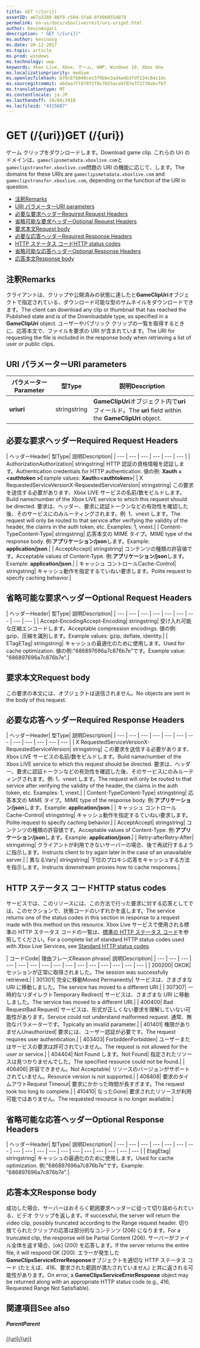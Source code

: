 ```yaml
---
title: GET (/{uri})
assetID: a67a3288-88f9-c504-5fa8-8fd06055d079
permalink: en-us/docs/xboxlive/rest/uri-uriget.html
author: KevinAsgari
description: " GET (/{uri})"
ms.author: kevinasg
ms.date: 20-12-2017
ms.topic: article
ms.prod: windows
ms.technology: uwp
keywords: Xbox Live, Xbox, ゲーム, UWP, Windows 10, Xbox One
ms.localizationpriority: medium
ms.openlocfilehash: b70c87b848cec5f9bbe3ad4a4b3fdf224c84c1dc
ms.sourcegitcommit: e6daa7ff878f2f0c7015aca9787e7f2730abcfbf
ms.translationtype: MT
ms.contentlocale: ja-JP
ms.lasthandoff: 10/04/2018
ms.locfileid: "4315687"
---
```

# <a name="get-uri"></a><span data-ttu-id="b8a76-104">GET (/{uri})</span><span class="sxs-lookup"><span data-stu-id="b8a76-104">GET (/{uri})</span></span>
<span data-ttu-id="b8a76-105">ゲーム クリップをダウンロードします。</span><span class="sxs-lookup"><span data-stu-id="b8a76-105">Download game clip.</span></span> <span data-ttu-id="b8a76-106">これらの Uri のドメインは、`gameclipsmetadata.xboxlive.com`と`gameclipstransfer.xboxlive.com`問題の URI の機能に応じて、します。</span><span class="sxs-lookup"><span data-stu-id="b8a76-106">The domains for these URIs are `gameclipsmetadata.xboxlive.com` and `gameclipstransfer.xboxlive.com`, depending on the function of the URI in question.</span></span>
 
  * [<span data-ttu-id="b8a76-107">注釈</span><span class="sxs-lookup"><span data-stu-id="b8a76-107">Remarks</span></span>](#ID4EX)
  * [<span data-ttu-id="b8a76-108">URI パラメーター</span><span class="sxs-lookup"><span data-stu-id="b8a76-108">URI parameters</span></span>](#ID4EDB)
  * [<span data-ttu-id="b8a76-109">必要な要求ヘッダー</span><span class="sxs-lookup"><span data-stu-id="b8a76-109">Required Request Headers</span></span>](#ID4EEC)
  * [<span data-ttu-id="b8a76-110">省略可能な要求ヘッダー</span><span class="sxs-lookup"><span data-stu-id="b8a76-110">Optional Request Headers</span></span>](#ID4EQE)
  * [<span data-ttu-id="b8a76-111">要求本文</span><span class="sxs-lookup"><span data-stu-id="b8a76-111">Request body</span></span>](#ID4EZF)
  * [<span data-ttu-id="b8a76-112">必要な応答ヘッダー</span><span class="sxs-lookup"><span data-stu-id="b8a76-112">Required Response Headers</span></span>](#ID4EEG)
  * [<span data-ttu-id="b8a76-113">HTTP ステータス コード</span><span class="sxs-lookup"><span data-stu-id="b8a76-113">HTTP status codes</span></span>](#ID4EYAAC)
  * [<span data-ttu-id="b8a76-114">省略可能な応答ヘッダー</span><span class="sxs-lookup"><span data-stu-id="b8a76-114">Optional Response Headers</span></span>](#ID4EOFAC)
  * [<span data-ttu-id="b8a76-115">応答本文</span><span class="sxs-lookup"><span data-stu-id="b8a76-115">Response body</span></span>](#ID4EOGAC)
 
<a id="ID4EX"></a>

 
## <a name="remarks"></a><span data-ttu-id="b8a76-116">注釈</span><span class="sxs-lookup"><span data-stu-id="b8a76-116">Remarks</span></span>
 
<span data-ttu-id="b8a76-117">クライアントは、クリップや公開済みの状態に達したと**GameClipUri**オブジェクトで指定されている、ダウンロード可能な型のサムネイルをダウンロードできます。</span><span class="sxs-lookup"><span data-stu-id="b8a76-117">The client can download any clip or thumbnail that has reached the Published state and is of the Downloadable type, as specified in a **GameClipUri** object.</span></span> <span data-ttu-id="b8a76-118">ユーザーやパブリック クリップの一覧を取得するときに、応答本文で、ファイルを要求の URI が含まれています。</span><span class="sxs-lookup"><span data-stu-id="b8a76-118">The URI for requesting the file is included in the response body when retrieving a list of user or public clips.</span></span>
  
<a id="ID4EDB"></a>

 
## <a name="uri-parameters"></a><span data-ttu-id="b8a76-119">URI パラメーター</span><span class="sxs-lookup"><span data-stu-id="b8a76-119">URI parameters</span></span>
 
| <span data-ttu-id="b8a76-120">パラメーター</span><span class="sxs-lookup"><span data-stu-id="b8a76-120">Parameter</span></span>| <span data-ttu-id="b8a76-121">型</span><span class="sxs-lookup"><span data-stu-id="b8a76-121">Type</span></span>| <span data-ttu-id="b8a76-122">説明</span><span class="sxs-lookup"><span data-stu-id="b8a76-122">Description</span></span>| 
| --- | --- | --- | 
| <b><span data-ttu-id="b8a76-123">uri</span><span class="sxs-lookup"><span data-stu-id="b8a76-123">uri</span></span></b>| <span data-ttu-id="b8a76-124">string</span><span class="sxs-lookup"><span data-stu-id="b8a76-124">string</span></span>| <span data-ttu-id="b8a76-125"><b>GameClipUri</b>オブジェクト内で<b>uri</b>フィールド。</span><span class="sxs-lookup"><span data-stu-id="b8a76-125">The <b>uri</b> field within the <b>GameClipUri</b> object.</span></span>| 
  
<a id="ID4EEC"></a>

 
## <a name="required-request-headers"></a><span data-ttu-id="b8a76-126">必要な要求ヘッダー</span><span class="sxs-lookup"><span data-stu-id="b8a76-126">Required Request Headers</span></span>
 
| <span data-ttu-id="b8a76-127">ヘッダー</span><span class="sxs-lookup"><span data-stu-id="b8a76-127">Header</span></span>| <span data-ttu-id="b8a76-128">型</span><span class="sxs-lookup"><span data-stu-id="b8a76-128">Type</span></span>| <span data-ttu-id="b8a76-129">説明</span><span class="sxs-lookup"><span data-stu-id="b8a76-129">Description</span></span>| 
| --- | --- | --- | --- | --- | --- | 
| <span data-ttu-id="b8a76-130">Authorization</span><span class="sxs-lookup"><span data-stu-id="b8a76-130">Authorization</span></span>| <span data-ttu-id="b8a76-131">string</span><span class="sxs-lookup"><span data-stu-id="b8a76-131">string</span></span>| <span data-ttu-id="b8a76-132">HTTP 認証の資格情報を認証します。</span><span class="sxs-lookup"><span data-stu-id="b8a76-132">Authentication credentials for HTTP authentication.</span></span> <span data-ttu-id="b8a76-133">値の例: <b>Xauth =&lt;authtoken ></b></span><span class="sxs-lookup"><span data-stu-id="b8a76-133">Example values: <b>Xauth=&lt;authtoken></b></span></span>| 
| <span data-ttu-id="b8a76-134">X RequestedServiceVersion</span><span class="sxs-lookup"><span data-stu-id="b8a76-134">X-RequestedServiceVersion</span></span>| <span data-ttu-id="b8a76-135">string</span><span class="sxs-lookup"><span data-stu-id="b8a76-135">string</span></span>| <span data-ttu-id="b8a76-136">この要求を送信する必要があります、Xbox LIVE サービスの名前/数をビルドします。</span><span class="sxs-lookup"><span data-stu-id="b8a76-136">Build name/number of the Xbox LIVE service to which this request should be directed.</span></span> <span data-ttu-id="b8a76-137">要求は、ヘッダー、要求に認証トークンなどの有効性を確認した後、そのサービスにのみルーティングされます。例: 1、vnext します。</span><span class="sxs-lookup"><span data-stu-id="b8a76-137">The request will only be routed to that service after verifying the validity of the header, the claims in the auth token, etc. Examples: 1, vnext.</span></span>| 
| <span data-ttu-id="b8a76-138">Content-Type</span><span class="sxs-lookup"><span data-stu-id="b8a76-138">Content-Type</span></span>| <span data-ttu-id="b8a76-139">string</span><span class="sxs-lookup"><span data-stu-id="b8a76-139">string</span></span>| <span data-ttu-id="b8a76-140">応答本文の MIME タイプ。</span><span class="sxs-lookup"><span data-stu-id="b8a76-140">MIME type of the response body.</span></span> <span data-ttu-id="b8a76-141">例:<b>アプリケーション/json</b>します。</span><span class="sxs-lookup"><span data-stu-id="b8a76-141">Example: <b>application/json</b>.</span></span>| 
| <span data-ttu-id="b8a76-142">Accept</span><span class="sxs-lookup"><span data-stu-id="b8a76-142">Accept</span></span>| <span data-ttu-id="b8a76-143">string</span><span class="sxs-lookup"><span data-stu-id="b8a76-143">string</span></span>| <span data-ttu-id="b8a76-144">コンテンツの種類の許容値です。</span><span class="sxs-lookup"><span data-stu-id="b8a76-144">Acceptable values of Content-Type.</span></span> <span data-ttu-id="b8a76-145">例:<b>アプリケーション/json</b>します。</span><span class="sxs-lookup"><span data-stu-id="b8a76-145">Example: <b>application/json</b>.</span></span>| 
| <span data-ttu-id="b8a76-146">キャッシュ コントロール</span><span class="sxs-lookup"><span data-stu-id="b8a76-146">Cache-Control</span></span>| <span data-ttu-id="b8a76-147">string</span><span class="sxs-lookup"><span data-stu-id="b8a76-147">string</span></span>| <span data-ttu-id="b8a76-148">キャッシュ動作を指定するていねい要求します。</span><span class="sxs-lookup"><span data-stu-id="b8a76-148">Polite request to specify caching behavior.</span></span>| 
  
<a id="ID4EQE"></a>

 
## <a name="optional-request-headers"></a><span data-ttu-id="b8a76-149">省略可能な要求ヘッダー</span><span class="sxs-lookup"><span data-stu-id="b8a76-149">Optional Request Headers</span></span>
 
| <span data-ttu-id="b8a76-150">ヘッダー</span><span class="sxs-lookup"><span data-stu-id="b8a76-150">Header</span></span>| <span data-ttu-id="b8a76-151">型</span><span class="sxs-lookup"><span data-stu-id="b8a76-151">Type</span></span>| <span data-ttu-id="b8a76-152">説明</span><span class="sxs-lookup"><span data-stu-id="b8a76-152">Description</span></span>| 
| --- | --- | --- | --- | --- | --- | --- | --- | --- | 
| <span data-ttu-id="b8a76-153">Accept-Encoding</span><span class="sxs-lookup"><span data-stu-id="b8a76-153">Accept-Encoding</span></span>| <span data-ttu-id="b8a76-154">string</span><span class="sxs-lookup"><span data-stu-id="b8a76-154">string</span></span>| <span data-ttu-id="b8a76-155">受け入れ可能な圧縮エンコードします。</span><span class="sxs-lookup"><span data-stu-id="b8a76-155">Acceptable compression encodings.</span></span> <span data-ttu-id="b8a76-156">値の例: gzip、圧縮を識別します。</span><span class="sxs-lookup"><span data-stu-id="b8a76-156">Example values: gzip, deflate, identity.</span></span>| 
| <span data-ttu-id="b8a76-157">ETag</span><span class="sxs-lookup"><span data-stu-id="b8a76-157">ETag</span></span>| <span data-ttu-id="b8a76-158">string</span><span class="sxs-lookup"><span data-stu-id="b8a76-158">string</span></span>| <span data-ttu-id="b8a76-159">キャッシュの最適化のために使用します。</span><span class="sxs-lookup"><span data-stu-id="b8a76-159">Used for cache optimization.</span></span> <span data-ttu-id="b8a76-160">値の例:"686897696a7c876b7e"です。</span><span class="sxs-lookup"><span data-stu-id="b8a76-160">Example value: "686897696a7c876b7e".</span></span>| 
  
<a id="ID4EZF"></a>

 
## <a name="request-body"></a><span data-ttu-id="b8a76-161">要求本文</span><span class="sxs-lookup"><span data-stu-id="b8a76-161">Request body</span></span>
 
<span data-ttu-id="b8a76-162">この要求の本文には、オブジェクトは送信されません。</span><span class="sxs-lookup"><span data-stu-id="b8a76-162">No objects are sent in the body of this request.</span></span>
  
<a id="ID4EEG"></a>

 
## <a name="required-response-headers"></a><span data-ttu-id="b8a76-163">必要な応答ヘッダー</span><span class="sxs-lookup"><span data-stu-id="b8a76-163">Required Response Headers</span></span>
 
| <span data-ttu-id="b8a76-164">ヘッダー</span><span class="sxs-lookup"><span data-stu-id="b8a76-164">Header</span></span>| <span data-ttu-id="b8a76-165">型</span><span class="sxs-lookup"><span data-stu-id="b8a76-165">Type</span></span>| <span data-ttu-id="b8a76-166">説明</span><span class="sxs-lookup"><span data-stu-id="b8a76-166">Description</span></span>| 
| --- | --- | --- | --- | --- | --- | --- | --- | --- | --- | --- | --- | 
| <span data-ttu-id="b8a76-167">X RequestedServiceVersion</span><span class="sxs-lookup"><span data-stu-id="b8a76-167">X-RequestedServiceVersion</span></span>| <span data-ttu-id="b8a76-168">string</span><span class="sxs-lookup"><span data-stu-id="b8a76-168">string</span></span>| <span data-ttu-id="b8a76-169">この要求を送信する必要があります、Xbox LIVE サービスの名前/数をビルドします。</span><span class="sxs-lookup"><span data-stu-id="b8a76-169">Build name/number of the Xbox LIVE service to which this request should be directed.</span></span> <span data-ttu-id="b8a76-170">要求は、ヘッダー、要求に認証トークンなどの有効性を確認した後、そのサービスにのみルーティングされます。例: 1、vnext します。</span><span class="sxs-lookup"><span data-stu-id="b8a76-170">The request will only be routed to that service after verifying the validity of the header, the claims in the auth token, etc. Examples: 1, vnext.</span></span>| 
| <span data-ttu-id="b8a76-171">Content-Type</span><span class="sxs-lookup"><span data-stu-id="b8a76-171">Content-Type</span></span>| <span data-ttu-id="b8a76-172">string</span><span class="sxs-lookup"><span data-stu-id="b8a76-172">string</span></span>| <span data-ttu-id="b8a76-173">応答本文の MIME タイプ。</span><span class="sxs-lookup"><span data-stu-id="b8a76-173">MIME type of the response body.</span></span> <span data-ttu-id="b8a76-174">例:<b>アプリケーション/json</b>します。</span><span class="sxs-lookup"><span data-stu-id="b8a76-174">Example: <b>application/json</b>.</span></span>| 
| <span data-ttu-id="b8a76-175">キャッシュ コントロール</span><span class="sxs-lookup"><span data-stu-id="b8a76-175">Cache-Control</span></span>| <span data-ttu-id="b8a76-176">string</span><span class="sxs-lookup"><span data-stu-id="b8a76-176">string</span></span>| <span data-ttu-id="b8a76-177">キャッシュ動作を指定するていねい要求します。</span><span class="sxs-lookup"><span data-stu-id="b8a76-177">Polite request to specify caching behavior.</span></span>| 
| <span data-ttu-id="b8a76-178">Accept</span><span class="sxs-lookup"><span data-stu-id="b8a76-178">Accept</span></span>| <span data-ttu-id="b8a76-179">string</span><span class="sxs-lookup"><span data-stu-id="b8a76-179">string</span></span>| <span data-ttu-id="b8a76-180">コンテンツの種類の許容値です。</span><span class="sxs-lookup"><span data-stu-id="b8a76-180">Acceptable values of Content-Type.</span></span> <span data-ttu-id="b8a76-181">例:<b>アプリケーション/json</b>します。</span><span class="sxs-lookup"><span data-stu-id="b8a76-181">Example: <b>application/json</b>.</span></span>| 
| <span data-ttu-id="b8a76-182">Retry-after</span><span class="sxs-lookup"><span data-stu-id="b8a76-182">Retry-After</span></span>| <span data-ttu-id="b8a76-183">string</span><span class="sxs-lookup"><span data-stu-id="b8a76-183">string</span></span>| <span data-ttu-id="b8a76-184">クライアントが利用できないサーバーの場合、後で再試行するように指示します。</span><span class="sxs-lookup"><span data-stu-id="b8a76-184">Instructs client to try again later in the case of an unavailable server.</span></span>| 
| <span data-ttu-id="b8a76-185">異なる</span><span class="sxs-lookup"><span data-stu-id="b8a76-185">Vary</span></span>| <span data-ttu-id="b8a76-186">string</span><span class="sxs-lookup"><span data-stu-id="b8a76-186">string</span></span>| <span data-ttu-id="b8a76-187">下位のプロキシ応答をキャッシュする方法を指示します。</span><span class="sxs-lookup"><span data-stu-id="b8a76-187">Instructs downstream proxies how to cache responses.</span></span>| 
  
<a id="ID4EYAAC"></a>

 
## <a name="http-status-codes"></a><span data-ttu-id="b8a76-188">HTTP ステータス コード</span><span class="sxs-lookup"><span data-stu-id="b8a76-188">HTTP status codes</span></span>
 
<span data-ttu-id="b8a76-189">サービスでは、このリソースには、この方法で行った要求に対する応答としてでは、このセクションで、状態コードのいずれかを返します。</span><span class="sxs-lookup"><span data-stu-id="b8a76-189">The service returns one of the status codes in this section in response to a request made with this method on this resource.</span></span> <span data-ttu-id="b8a76-190">Xbox Live サービスで使用される標準の HTTP ステータス コードの一覧は、[標準の HTTP ステータス コード](../../additional/httpstatuscodes.md)を参照してください。</span><span class="sxs-lookup"><span data-stu-id="b8a76-190">For a complete list of standard HTTP status codes used with Xbox Live Services, see [Standard HTTP status codes](../../additional/httpstatuscodes.md).</span></span>
 
| <span data-ttu-id="b8a76-191">コード</span><span class="sxs-lookup"><span data-stu-id="b8a76-191">Code</span></span>| <span data-ttu-id="b8a76-192">理由フレーズ</span><span class="sxs-lookup"><span data-stu-id="b8a76-192">Reason phrase</span></span>| <span data-ttu-id="b8a76-193">説明</span><span class="sxs-lookup"><span data-stu-id="b8a76-193">Description</span></span>| 
| --- | --- | --- | --- | --- | --- | --- | --- | --- | --- | --- | --- | --- | --- | --- | 
| <span data-ttu-id="b8a76-194">200</span><span class="sxs-lookup"><span data-stu-id="b8a76-194">200</span></span>| <span data-ttu-id="b8a76-195">OK</span><span class="sxs-lookup"><span data-stu-id="b8a76-195">OK</span></span>| <span data-ttu-id="b8a76-196">セッションが正常に取得されました。</span><span class="sxs-lookup"><span data-stu-id="b8a76-196">The session was successfully retrieved.</span></span>| 
| <span data-ttu-id="b8a76-197">301</span><span class="sxs-lookup"><span data-stu-id="b8a76-197">301</span></span>| <span data-ttu-id="b8a76-198">完全に移動</span><span class="sxs-lookup"><span data-stu-id="b8a76-198">Moved Permanently</span></span>| <span data-ttu-id="b8a76-199">サービスは、さまざまな URI に移動しました。</span><span class="sxs-lookup"><span data-stu-id="b8a76-199">The service has moved to a different URI.</span></span>| 
| <span data-ttu-id="b8a76-200">307</span><span class="sxs-lookup"><span data-stu-id="b8a76-200">307</span></span>| <span data-ttu-id="b8a76-201">一時的なリダイレクト</span><span class="sxs-lookup"><span data-stu-id="b8a76-201">Temporary Redirect</span></span>| <span data-ttu-id="b8a76-202">サービスは、さまざまな URI に移動しました。</span><span class="sxs-lookup"><span data-stu-id="b8a76-202">The service has moved to a different URI.</span></span>| 
| <span data-ttu-id="b8a76-203">400</span><span class="sxs-lookup"><span data-stu-id="b8a76-203">400</span></span>| <span data-ttu-id="b8a76-204">Bad Request</span><span class="sxs-lookup"><span data-stu-id="b8a76-204">Bad Request</span></span>| <span data-ttu-id="b8a76-205">サービスは、形式が正しくない要求を理解していない可能性があります。</span><span class="sxs-lookup"><span data-stu-id="b8a76-205">Service could not understand malformed request.</span></span> <span data-ttu-id="b8a76-206">通常、無効なパラメーターです。</span><span class="sxs-lookup"><span data-stu-id="b8a76-206">Typically an invalid parameter.</span></span>| 
| <span data-ttu-id="b8a76-207">401</span><span class="sxs-lookup"><span data-stu-id="b8a76-207">401</span></span>| <span data-ttu-id="b8a76-208">権限がありません</span><span class="sxs-lookup"><span data-stu-id="b8a76-208">Unauthorized</span></span>| <span data-ttu-id="b8a76-209">要求には、ユーザー認証が必要です。</span><span class="sxs-lookup"><span data-stu-id="b8a76-209">The request requires user authentication.</span></span>| 
| <span data-ttu-id="b8a76-210">403</span><span class="sxs-lookup"><span data-stu-id="b8a76-210">403</span></span>| <span data-ttu-id="b8a76-211">Forbidden</span><span class="sxs-lookup"><span data-stu-id="b8a76-211">Forbidden</span></span>| <span data-ttu-id="b8a76-212">ユーザーまたはサービスの要求は許可されていません。</span><span class="sxs-lookup"><span data-stu-id="b8a76-212">The request is not allowed for the user or service.</span></span>| 
| <span data-ttu-id="b8a76-213">404</span><span class="sxs-lookup"><span data-stu-id="b8a76-213">404</span></span>| <span data-ttu-id="b8a76-214">Not Found します。</span><span class="sxs-lookup"><span data-stu-id="b8a76-214">Not Found</span></span>| <span data-ttu-id="b8a76-215">指定されたリソースは見つかりませんでした。</span><span class="sxs-lookup"><span data-stu-id="b8a76-215">The specified resource could not be found.</span></span>| 
| <span data-ttu-id="b8a76-216">406</span><span class="sxs-lookup"><span data-stu-id="b8a76-216">406</span></span>| <span data-ttu-id="b8a76-217">許容できません。</span><span class="sxs-lookup"><span data-stu-id="b8a76-217">Not Acceptable</span></span>| <span data-ttu-id="b8a76-218">リソースのバージョンがサポートされていません。</span><span class="sxs-lookup"><span data-stu-id="b8a76-218">Resource version is not supported.</span></span>| 
| <span data-ttu-id="b8a76-219">408</span><span class="sxs-lookup"><span data-stu-id="b8a76-219">408</span></span>| <span data-ttu-id="b8a76-220">要求のタイムアウト</span><span class="sxs-lookup"><span data-stu-id="b8a76-220">Request Timeout</span></span>| <span data-ttu-id="b8a76-221">要求にかかった時間が長すぎます。</span><span class="sxs-lookup"><span data-stu-id="b8a76-221">The request took too long to complete.</span></span>| 
| <span data-ttu-id="b8a76-222">410</span><span class="sxs-lookup"><span data-stu-id="b8a76-222">410</span></span>| <span data-ttu-id="b8a76-223">なった</span><span class="sxs-lookup"><span data-stu-id="b8a76-223">Gone</span></span>| <span data-ttu-id="b8a76-224">要求されたリソースが利用可能ではありません。</span><span class="sxs-lookup"><span data-stu-id="b8a76-224">The requested resource is no longer available.</span></span>| 
  
<a id="ID4EOFAC"></a>

 
## <a name="optional-response-headers"></a><span data-ttu-id="b8a76-225">省略可能な応答ヘッダー</span><span class="sxs-lookup"><span data-stu-id="b8a76-225">Optional Response Headers</span></span>
 
| <span data-ttu-id="b8a76-226">ヘッダー</span><span class="sxs-lookup"><span data-stu-id="b8a76-226">Header</span></span>| <span data-ttu-id="b8a76-227">型</span><span class="sxs-lookup"><span data-stu-id="b8a76-227">Type</span></span>| <span data-ttu-id="b8a76-228">説明</span><span class="sxs-lookup"><span data-stu-id="b8a76-228">Description</span></span>| 
| --- | --- | --- | --- | --- | --- | --- | --- | --- | --- | --- | --- | --- | --- | --- | --- | --- | --- | 
| <span data-ttu-id="b8a76-229">Etag</span><span class="sxs-lookup"><span data-stu-id="b8a76-229">Etag</span></span>| <span data-ttu-id="b8a76-230">string</span><span class="sxs-lookup"><span data-stu-id="b8a76-230">string</span></span>| <span data-ttu-id="b8a76-231">キャッシュの最適化のために使用します。</span><span class="sxs-lookup"><span data-stu-id="b8a76-231">Used for cache optimization.</span></span> <span data-ttu-id="b8a76-232">例:"686897696a7c876b7e"です。</span><span class="sxs-lookup"><span data-stu-id="b8a76-232">Example: "686897696a7c876b7e".</span></span>| 
  
<a id="ID4EOGAC"></a>

 
## <a name="response-body"></a><span data-ttu-id="b8a76-233">応答本文</span><span class="sxs-lookup"><span data-stu-id="b8a76-233">Response body</span></span>
 
<a id="ID4EUGAC"></a>

  
 
<span data-ttu-id="b8a76-234">成功した場合、サーバーはおそらく範囲要求ヘッダーに従って切り詰められている、ビデオ クリップを返します。</span><span class="sxs-lookup"><span data-stu-id="b8a76-234">If successful, the server will return the video clip, possibly truncated according to the Range request header.</span></span> <span data-ttu-id="b8a76-235">切り捨てられたクリップの応答は部分的なコンテンツ (206) になります。</span><span class="sxs-lookup"><span data-stu-id="b8a76-235">For a truncated clip, the response will be Partial Content (206).</span></span> <span data-ttu-id="b8a76-236">サーバーがファイル全体を返す場合、[ok] (200) を応答します。</span><span class="sxs-lookup"><span data-stu-id="b8a76-236">If the server returns the entire file, it will respond OK (200).</span></span> <span data-ttu-id="b8a76-237">エラーが発生した**GameClipsServiceErrorResponse**オブジェクトを適切な HTTP ステータス コード (たとえば、416、要求された範囲が満たされていません) と共に返される可能性があります。</span><span class="sxs-lookup"><span data-stu-id="b8a76-237">On error, a **GameClipsServiceErrorResponse** object may be returned along with an appropriate HTTP status code (e.g., 416, Requested Range Not Satisfiable).</span></span>
   
<a id="ID4E4GAC"></a>

 
## <a name="see-also"></a><span data-ttu-id="b8a76-238">関連項目</span><span class="sxs-lookup"><span data-stu-id="b8a76-238">See also</span></span>
 
<a id="ID4E6GAC"></a>

 
##### <a name="parent"></a><span data-ttu-id="b8a76-239">Parent</span><span class="sxs-lookup"><span data-stu-id="b8a76-239">Parent</span></span> 

[<span data-ttu-id="b8a76-240">/{uri}</span><span class="sxs-lookup"><span data-stu-id="b8a76-240">/{uri}</span></span>](uri-uri.md)

   